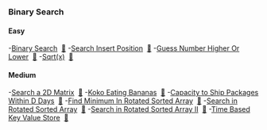### Binary Search

#### Easy
-[Binary Search](https://leetcode.com/problems/binary-search/description/)&nbsp;&nbsp;[📄](/binary_search/BinarySearch.java)
-[Search Insert Position](https://leetcode.com/problems/search-insert-position/description/)&nbsp;&nbsp;[📄](/binary_search/SearchInsertPosition.java)
-[Guess Number Higher Or Lower](https://leetcode.com/problems/guess-number-higher-or-lower/description/)&nbsp;&nbsp;[📄](/binary_search/GuessNumberHigherOrLower.java)
-[Sqrt(x)](https://leetcode.com/problems/sqrtx/description/)&nbsp;&nbsp;[📄](/binary_search/Sqrt(x).java)

#### Medium
-[Search a 2D Matrix](https://leetcode.com/problems/search-a-2d-matrix/description/)&nbsp;&nbsp;[📄](/binary_search/SearchA2DMatrix.java)
-[Koko Eating Bananas](https://leetcode.com/problems/koko-eating-bananas/description/)&nbsp;&nbsp;[📄](/binary_search/KokoEatingBananas.java)
-[Capacity to Ship Packages Within D Days](https://leetcode.com/problems/capacity-to-ship-packages-within-d-days/description/)&nbsp;&nbsp;[📄](/binary_search/CapacityToShipPackagesWithinDDays.java)
-[Find Minimum In Rotated Sorted Array](https://leetcode.com/problems/find-minimum-in-rotated-sorted-array/description/)&nbsp;&nbsp;[📄](/binary_search/FindMinimumInRotatedSortedArray.java)
-[Search in Rotated Sorted Array](https://leetcode.com/problems/search-in-rotated-sorted-array/description/)&nbsp;&nbsp;[📄](/binary_search/SearchInRotatedSortedArray.java)
-[Search in Rotated Sorted Array II](https://leetcode.com/problems/search-in-rotated-sorted-array-ii/description/)&nbsp;&nbsp;[📄](/binary_search/SearchInRotatedSortedArrayII.java)
-[Time Based Key Value Store](https://leetcode.com/problems/time-based-key-value-store/description/)&nbsp;&nbsp;[📄](/binary_search/TimeBasedKeyValueStore.java)
